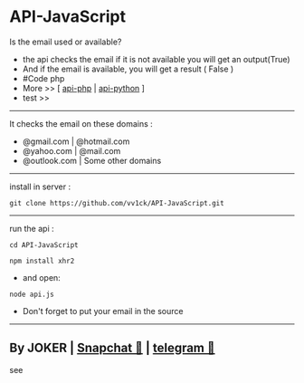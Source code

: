 # API-JavaScript
Is the email used or available?
- the api checks the email if it is not available you will get an output(True)
- And if the email is available, you will get a result ( False )
- #Code php 
- More >> [ <a class="" href="https://github.com/vv1ck/API-php">api-php</a> | <a class="" href="https://github.com/vv1ck/API-python">api-python</a> ]
- test >> 
-----------------
It checks the email on these domains :
- @gmail.com | @hotmail.com
- @yahoo.com | @mail.com
- @outlook.com | Some other domains
-----------------
install in server :
<!--START_SECTION:waka-->
```
git clone https://github.com/vv1ck/API-JavaScript.git
```
<!--END_SECTION:waka-->
------------------
run the api :
<!--START_SECTION:waka-->
```
cd API-JavaScript
```
<!--END_SECTION:waka-->
<!--START_SECTION:waka-->
```
npm install xhr2
```
<!--END_SECTION:waka-->
- and open:
<!--START_SECTION:waka-->
```
node api.js
```
<!--END_SECTION:waka-->
- Don't forget to put your email in the source
--------------------
By JOKER | <a class="" href="https://www.snapchat.com/add/jokermr5oos4800?">Snapchat 👻</a> | <a class="" href="http://t.me/vv1ck">telegram 🔷</a>
-
see
